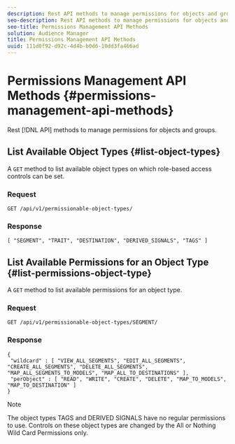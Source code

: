 ```yaml
---
description: Rest API methods to manage permissions for objects and groups.
seo-description: Rest API methods to manage permissions for objects and groups.
seo-title: Permissions Management API Methods
solution: Audience Manager
title: Permissions Management API Methods
uuid: 111d0f92-d92c-4d4b-b0d6-10dd3fa466ad
---
```


# Permissions Management API Methods {#permissions-management-api-methods}

Rest [!DNL API] methods to manage permissions for objects and groups.

<!-- c_rest_api_perm_man.xml -->

## List Available Object Types {#list-object-types}

A `GET` method to list available object types on which role-based access controls can be set.

<!-- r_rest_api_perm_list.xml -->

### Request

`GET /api/v1/permissionable-object-types/`

### Response

```
[ "SEGMENT", "TRAIT", "DESTINATION", "DERIVED_SIGNALS", "TAGS" ]
```

## List Available Permissions for an Object Type {#list-permissions-object-type}

A `GET` method to list available permissions for an object type.

<!-- r_rest_api_perm_list_perms.xml -->

### Request

`GET /api/v1/permissionable-object-types/SEGMENT/`

### Response

```
{ 
 "wildcard" : [ "VIEW_ALL_SEGMENTS", "EDIT_ALL_SEGMENTS", "CREATE_ALL_SEGMENTS", "DELETE_ALL_SEGMENTS", "MAP_ALL_SEGMENTS_TO_MODELS", "MAP_ALL_TO_DESTINATIONS" ], 
 "perObject" : [ "READ", "WRITE", "CREATE", "DELETE", "MAP_TO_MODELS", "MAP_TO_DESTINATION" ]
}
```

>[!NOTE]
>
>The object types TAGS and DERIVED SIGNALS have no regular permissions to use. Controls on these object types are changed by the All or Nothing Wild Card Permissions only.